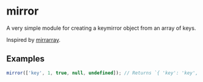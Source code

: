 # mirror

A very simple module for creating a keymirror object from an array of keys.

Inspired by [mirrarray](https://github.com/johnwquarles/mirrarray).

## Examples

```typescript
mirror(['key', 1, true, null, undefined]); // Returns `{ 'key': 'key', '1': 1, 'true': true, 'null': null, 'undefined': undefined }`
```
